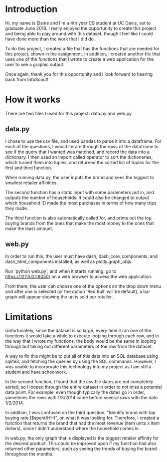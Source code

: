 # Introduction

Hi, my name is Elaine and I'm a 4th year CS student at UC Davis, set to graduate June 2018. I really enjoyed the opportunity to create this project and being able to play around with this dataset, though I feel like I could have done more than the work that I did do.

To do this project, I created a file that has the functions that are needed for this project, shown in the assignment. In addition, I created another file that uses one of the functions that I wrote to create a web application for the user to see a graphic output.

Once again, thank you for this opportunity and I look forward to hearing back from InfoScout!

# How it works

There are two files I used for this project: data.py and web.py.

## data.py
I chose to use the csv file, and used pandas to parse it into a dataframe.
For each of the questions, I would iterate through the rows of the dataframe to see if the query that I wanted was matched, and record the data into a dictionary. I then used an import called operator to sort the dictionaries, which turned them into tuples, and returned the sorted list of tuples for the first and third function.

When running data.py, the user inputs the brand and sees the biggest to smallest retailer affinities.

The second function has a static input with some parameters put in, and outputs the number of households. It could also be changed to output which household ID made the most purchases in terms of how many trips they made.

The third function is also automatically called for, and prints out the top buying brands from the ones that make the most money to the ones that make the least amount.

## web.py

In order to run this, the user must have dash, dash_core_components, and dash_html_components installed, as well as plotly.graph_objs.

Run 'python web.py', and when it starts running, go to https://127.0.0.1:8050/ on a web browser to access the web application.

From there, the user can choose one of the options on the drop down menu and after one is selected (or the option 'Red Bull' will be default), a bar graph will appear showing the units sold per retailer.

# Limitations

Unfortunately, since the dataset is so large, every time it ran one of the functions it would take a while to execute looping through each row, and in the way that I wrote my functions, the body would be the same in looping through but taking out different parameters of the row from the dataset.

A way to fix this might be to put all of this data into an SQL database using sqlite3, and fetching the queries by using the SQL commands. However, I was unable to incorporate this technology into my project as I am still a student and have schoolwork.

In the second function, I found that the csv file dates are not completely sorted, so I looped through the entire dataset in order to not miss a potential data point. For example, even though typically the dates go in order, sometimes the rows with 1/3/2014 came before several rows with the date 1/2/2014.

In addition, I was confused on the third question, "Identify brand with top buying rate ($spent/HH)", on what it was looking for. Therefore, I created a function that returns the brand that had the most revenue (item units x item dollars), since I didn't understand where the household comes in.

In web.py, the only graph that is displayed is the biggest retailer affinity for the desired product. This could be improved upon if my function had also returned other parameters, such as seeing the trends of buying the brand throughout the months.
